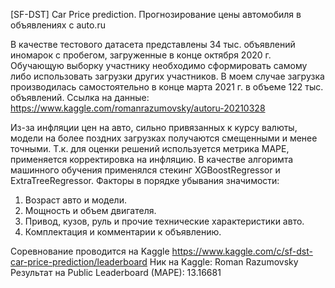 [SF-DST] Car Price prediction.
Прогнозирование цены автомобиля в объявлениях с auto.ru

В качестве тестового датасета представлены 34 тыс. объявлений иномарок с пробегом, загруженные в конце октября 2020 г. 
Обучающую выборку участнику необходимо сформировать самому либо использовать загрузки других участников. В моем случае загрузка производилась самостоятельно в конце марта 2021 г. в объеме 122 тыс. объявлений. Ссылка на данные: https://www.kaggle.com/romanrazumovsky/autoru-20210328

Из-за инфляции цен на авто, сильно привязанных к курсу валюты, модели на более поздних загрузках получаются смещенными и менее точными. Т.к. для оценки решений используется метрика MAPE, применяется корректировка на инфляцию.
В качестве алгоримта машинного обучения применялся стекинг XGBoostRegressor и ExtraTreeRegressor. Факторы в порядке убывания значимости:
1. Возраст авто и модели.
2. Мощность и объем двигателя.
3. Привод, кузов, руль и прочие технические характеристики авто.
4. Комплектация и комментарии к объявлению.

Соревнование проводится на Kaggle https://www.kaggle.com/c/sf-dst-car-price-prediction/leaderboard
Ник на Kaggle: Roman Razumovsky
Результат на Public Leaderboard (MAPE): 13.16681
